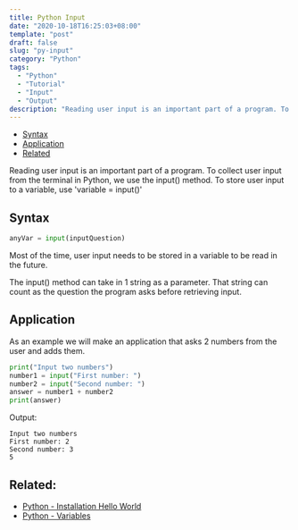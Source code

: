 ```yaml
---
title: Python Input 
date: "2020-10-18T16:25:03+08:00"
template: "post"
draft: false 
slug: "py-input"
category: "Python"
tags:
  - "Python"
  - "Tutorial"
  - "Input"
  - "Output"
description: "Reading user input is an important part of a program. To collect user input from the terminal in Python, we use the input() method. To store user input to a variable, use 'variable = input()'"
---
```


- [Syntax](#syntax)
- [Application](#application)
- [Related](#related)

Reading user input is an important part of a program. To collect user input from the terminal in Python, we use the input() method. To store user input to a variable, use \'variable = input()\'

## Syntax

```python
anyVar = input(inputQuestion)
```

Most of the time, user input needs to be stored in a variable to be read in the future.

The input() method can take in 1 string as a parameter. That string can count as the question the program asks before retrieving input.

## Application

As an example we will make an application that asks 2 numbers from the user and adds them.

```python
print("Input two numbers")
number1 = input("First number: ")
number2 = input("Second number: ")
answer = number1 + number2
print(answer)
```

Output:

```
Input two numbers
First number: 2
Second number: 3
5
```

## Related:

- [Python - Installation Hello World](/posts/py-hello-world)
- [Python - Variables](/posts/cpp-hello-world)